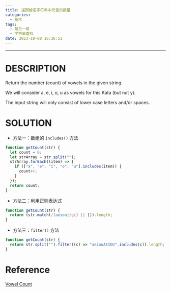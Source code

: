 ```yaml
---
title: 返回给定字符串中元音的数量
categories:
  - 技术
tags:
  - 每日一练
  - 字符串查找
date: 2023-10-08 16:36:51
---
```


---

# DESCRIPTION

Return the number (count) of vowels in the given string.

We will consider a, e, i, o, u as vowels for this Kata (but not y).

The input string will only consist of lower case letters and/or spaces.

# SOLUTION

- 方法一：数组的 `includes()` 方法

```js
function getCount(str) {
  let count = 0;
  let strArray = str.split("");
  strArray.forEach((item) => {
    if (["a", "e", "i", "o", "u"].includes(item)) {
      count++;
    }
  });
  return count;
}
```

<!-- more -->

- 方法二：利用正则表达式

```js
function getCount(str) {
  return (str.match(/[aeiou]/gi) || []).length;
}
```

- 方法三：`filter()` 方法

```js
function getCount(str) {
  return str.split("").filter((c) => "aeiouAEIOU".includes(c)).length;
}
```

# Reference

[Vowel Count](https://www.codewars.com/kata/54ff3102c1bad923760001f3/javascript)
